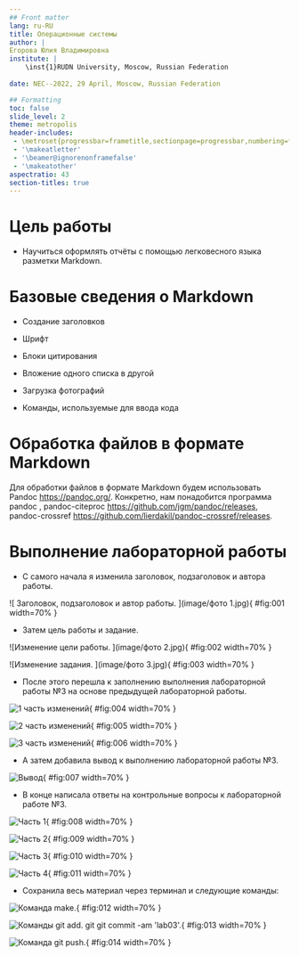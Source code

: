 ```yaml
---
## Front matter
lang: ru-RU
title: Операционные системы
author: |
Егорова Юлия Владимировна	
institute: |
	\inst{1}RUDN University, Moscow, Russian Federation
	
date: NEC--2022, 29 April, Moscow, Russian Federation

## Formatting
toc: false
slide_level: 2
theme: metropolis
header-includes: 
 - \metroset{progressbar=frametitle,sectionpage=progressbar,numbering=fraction}
 - '\makeatletter'
 - '\beamer@ignorenonframefalse'
 - '\makeatother'
aspectratio: 43
section-titles: true
---
```


# Цель работы

- Научиться оформлять отчёты с помощью легковесного языка разметки Markdown.

# Базовые сведения о Markdown

- Создание заголовков

- Шрифт 

- Блоки цитирования 

- Вложение одного списка в другой 

- Загрузка фотографий

- Команды, используемые для ввода кода

# Обработка файлов в формате Markdown

Для обработки файлов в формате Markdown будем использовать Pandoc https://pandoc.org/. Конкретно, нам понадобится программа pandoc , pandoc-citeproc https://github.com/jgm/pandoc/releases, pandoc-crossref https://github.com/lierdakil/pandoc-crossref/releases.

# Выполнение лабораторной работы

- С самого начала я изменила заголовок, подзаголовок и автора работы.

![ Заголовок, подзаголовок и автор работы. ](image/фото 1.jpg){ #fig:001 width=70% }

- Затем цель работы и задание.

![Изменение цели работы. ](image/фото 2.jpg){ #fig:002 width=70% }

![Изменение задания. ](image/фото 3.jpg){ #fig:003 width=70% }

- После этого перешла к заполнению выполнения лабораторной работы №3 на основе предыдущей лабораторной работы.

![ 1 часть изменений ](image/4.jpg){ #fig:004 width=70% }

![ 2 часть изменений ](image/5.jpg){ #fig:005 width=70% }

![ 3 часть изменений ](image/6.jpg){ #fig:006 width=70% }

- А затем добавила вывод к выполнению лабораторной работы №3.

![ Вывод ](image/7.jpg){ #fig:007 width=70% }

- В конце написала ответы на контрольные вопросы к лабораторной работе №3.

![ Часть 1 ](image/8.jpg){ #fig:008 width=70% }

![ Часть 2 ](image/9.jpg){ #fig:009 width=70% }

![ Часть 3 ](image/10.jpg){ #fig:010 width=70% }

![ Часть 4 ](image/11.jpg){ #fig:011 width=70% }

- Сохранила весь материал через терминал и следующие команды:

![ Команда make. ](image/12.jpg){ #fig:012 width=70% }

![ Команды git add. git git commit -am 'lab03'. ](image/13.jpg){ #fig:013 width=70% }

![ Команда git push.  ](image/14.jpg){ #fig:014 width=70% }





